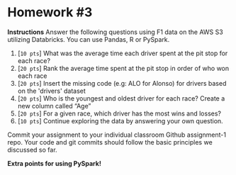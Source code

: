 # Homework #3

**Instructions** Answer the following questions using F1 data on the AWS S3 utilizing Databricks. You can use Pandas, R or PySpark.

1. [`10 pts`] What was the average time each driver spent at the pit stop for each race?
2. [`20 pts`] Rank the average time spent at the pit stop in order of who won each race
3. [`20 pts`] Insert the missing code (e.g: ALO for Alonso) for drivers based on the 'drivers' dataset
4. [`20 pts`] Who is the youngest and oldest driver for each race? Create a new column called “Age”
5. [`20 pts`] For a given race, which driver has the most wins and losses?
6. [`10 pts`] Continue exploring the data by answering your own question.

Commit your assignment to your individual classroom Github assignment-1 repo. Your code and git commits should follow the basic principles we discussed so far.

**Extra points for using PySpark!**
